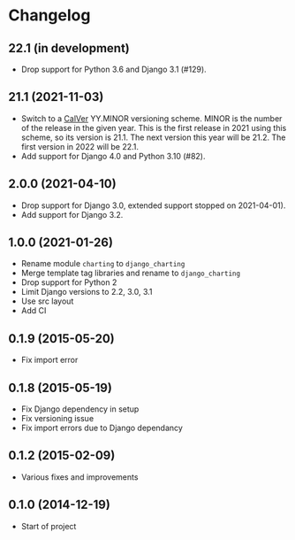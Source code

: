 # Changelog

## 22.1 (in development)

- Drop support for Python 3.6 and Django 3.1 (#129).

## 21.1 (2021-11-03)

- Switch to a [CalVer](https://calver.org) YY.MINOR versioning scheme. MINOR is the number of the release in the given year. This is the first release in 2021 using this scheme, so its version is 21.1. The next version this year will be 21.2. The first version in 2022 will be 22.1.
- Add support for Django 4.0 and Python 3.10 (#82).
## 2.0.0 (2021-04-10)

- Drop support for Django 3.0, extended support stopped on 2021-04-01).
- Add support for Django 3.2.

## 1.0.0 (2021-01-26)

- Rename module `charting` to `django_charting`
- Merge template tag libraries and rename to `django_charting`
- Drop support for Python 2
- Limit Django versions to 2.2, 3.0, 3.1
- Use src layout
- Add CI

## 0.1.9 (2015-05-20)

- Fix import error

## 0.1.8 (2015-05-19)

- Fix Django dependency in setup
- Fix versioning issue
- Fix import errors due to Django dependancy

## 0.1.2 (2015-02-09)

- Various fixes and improvements

## 0.1.0 (2014-12-19)

- Start of project
